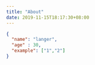 ```yaml
---
title: "About"
date: 2019-11-15T18:17:30+08:00
---
```



```json
{
  "name": "langer",
  "age" : 30,
  "example": ["1","2"]
}
```

